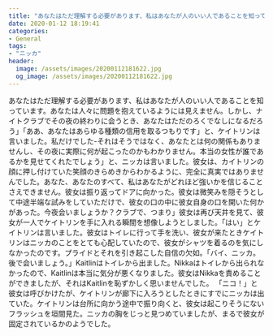 ```yaml
---
title: "あなたはただ理解する必要があります、私はあなたが人のいい人であることを知っています。"
date: 2020-01-12 18:19:41
categories:
- General
tags:
- "ニッカ"
header:
  image: /assets/images/20200112181622.jpg
  og_image: /assets/images/20200112181622.jpg
---
```


あなたはただ理解する必要があります、私はあなたが人のいい人であることを知っています。あなたは人々に問題を抱えているようには見えません。しかし、ナイトクラブでその夜の終わりに会うとき、あなたはただのろくでなしになるだろう」「ああ、あなたはあらゆる種類の信用を取るつもりです」と、ケイトリンは言いました。私だけでした-それはそうではなく、あなたとは何の関係もありませんし、その夜に実際に何が起こったのかもわかりません。本当の女性が誰であるかを見せてくれたでしょう」と、ニッカは言いました。彼女は、カイトリンの顔に押し付けていた笑顔のきらめきからわかるように、完全に真実ではありませんでした。あなた、あなたのすべて、私はあなたがどれほど強いかを信じることさえできません。彼女は振り返ってドアに向かった。彼女は微笑みを隠そうとして中途半端な試みをしていただけで、彼女の口の中に彼女自身の口を開いた何かがあった。今夜会いましょうか？クラブで、つまり」彼女は再び天井を見て、彼女が一人でケイトリンを手に入れる瞬間を想像しようとしました。「はい」とケイトリンは言いました。彼女はトイレに行って手を洗い、彼女が来たときケイトリンはニッカのことをとても心配していたので、彼女がシャツを着るのを気にしなかったのです。プライドとそれを引き起こした自信の欠如。「バイ、ニッカ。後で会いましょう。」Kaitlinはトイレから出ました。Nikkaはトイレから出られなかったので、Kaitlinは本当に気分が悪くなりました。彼女はNikkaを責めることができましたが、それはKaitlinを恥ずかしく思いませんでした。 「ニコ！」と彼女は呼びかけたが、ケイトリンが廊下に入ろうとしたときにすでにニッカは出ていた。ケイトリンは台所に向かう途中で振り向くと、彼女は起こりそうにないフラッシュを垣間見た。ニッカの胸をじっと見つめていましたが、まるで彼女が固定されているかのようでした。
